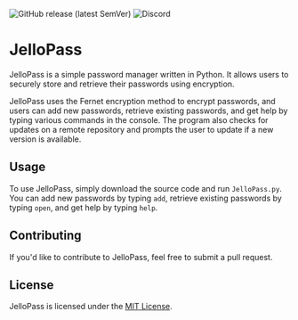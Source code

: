 ![GitHub release (latest SemVer)](https://img.shields.io/github/v/release/JelloDog-Applications/JelloPass?color=green) ![Discord](https://img.shields.io/discord/1075922597595857026?color=Blue&label=Discord)





# JelloPass

JelloPass is a simple password manager written in Python. It allows users to securely store and retrieve their passwords using encryption. 

JelloPass uses the Fernet encryption method to encrypt passwords, and users can add new passwords, retrieve existing passwords, and get help by typing various commands in the console. The program also checks for updates on a remote repository and prompts the user to update if a new version is available.

## Usage

To use JelloPass, simply download the source code and run `JelloPass.py`. You can add new passwords by typing `add`, retrieve existing passwords by typing `open`, and get help by typing `help`. 

## Contributing

If you'd like to contribute to JelloPass, feel free to submit a pull request. 

## License

JelloPass is licensed under the [MIT License](https://opensource.org/licenses/MIT).
